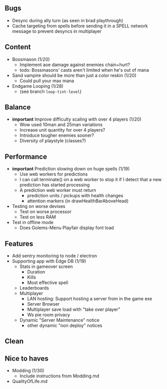 ## Bugs 
- Desync during ally turn (as seen in brad playthrough)
- Cache targeting from spells before sending it in a SPELL network message to prevent desyncs in multiplayer
## Content
- Bossmason (1/20)
    - Implement aoe damage against enemies chain+hurt?
    - todo: Bossmasons' casts aren't limited when he's out of mana
- Sand vampire should be more than just a color reskin (1/20)
    - Could pull your max mana
- Endgame Looping (1/28)
    - (see branch `loop-tint-level`)

## Balance
- **important** Improve difficulty scaling with over 4 players (1/20)
    - Wow used 10man and 25man variations
    - Increase unit quantity for over 4 players?
    - Introduce tougher enemies sooner?
    - Diversity of playstyle (classes?)

## Performance
- **important** Prediction slowing down on huge spells (1/19)
    - Use web workers for predictions
    - I can call terminate() on a web worker to stop it if I detect that a new prediction has started processing
    - A prediction web worker must return
        - prediction units / pickups with health changes
        - attention markers (in drawHealthBarAboveHead)
- Testing on worse devises
    - Test on worse processor
    - Test on less RAM
- Test in offline mode
    - Does Golems-Menu Playfair display font load

## Features
- Add sentry monitoring to node / electron
- Supporting app with Edge DB (1/19)
    - Stats in gameover screen
        - Duration
        - Kills
        - Most effective spell
    - Leaderboards
    - Multiplayer
        - LAN hosting: Support hosting a server from in the game exe
        - Server Browser
        - Multiplayer save load with "take over player"
        - Ws pie room privacy
    - Dynamic "Server Maintenance" notice
        - other dynamic "non deploy" notices

## Clean

## Nice to haves
- Modding (1/30)
    - Include instructions from Modding.md
- QualityOfLife.md